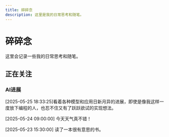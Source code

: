 ```yaml
---
title: 碎碎念
description: 这里是我的日常思考和随笔。
---
```


# 碎碎念

这里会记录一些我的日常思考和随笔。 

## 正在关注

### AI进展 

[2025-05-25 18:33:25]看着各种模型和应用日新月异的进展，即使是像我这样一度放下编程的人，也忍不住又有了跃跃欲试的实现想法。

[2025-05-24 09:00:00] 今天天气真不错！

[2025-05-23 15:30:00] 读了一本很有意思的书。

